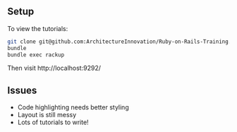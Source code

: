 ## Setup

To view the tutorials:

```bash
git clone git@github.com:ArchitectureInnovation/Ruby-on-Rails-Training.git
bundle
bundle exec rackup
```

Then visit http://localhost:9292/

## Issues

* Code highlighting needs better styling
* Layout is still messy
* Lots of tutorials to write!
